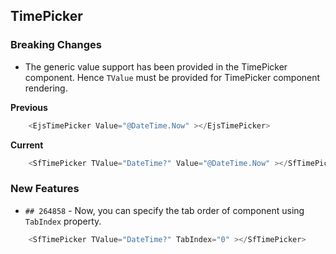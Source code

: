 ##  TimePicker

###    Breaking Changes

- The generic value support has been provided in the TimePicker component. Hence `TValue` must be provided for TimePicker component rendering.

**Previous**

```csharp
    <EjsTimePicker Value="@DateTime.Now" ></EjsTimePicker>
```
 
**Current**

```csharp
    <SfTimePicker TValue="DateTime?" Value="@DateTime.Now" ></SfTimePicker>
```

###    New Features

- `## 264858` - Now, you can specify the tab order of component using `TabIndex` property.

```csharp
    <SfTimePicker TValue="DateTime?" TabIndex="0" ></SfTimePicker>
```

